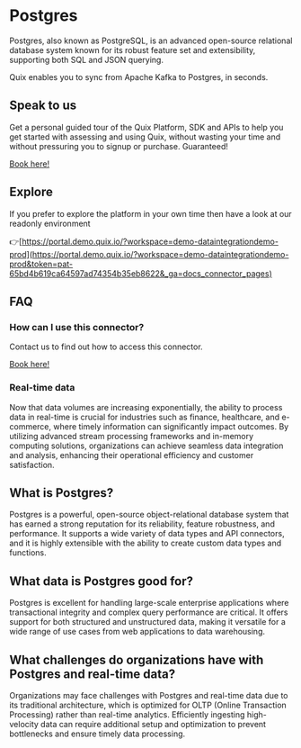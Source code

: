 <!--[tech-name]-->
# Postgres

<!--[ai-blurb-about-tech]-->
Postgres, also known as PostgreSQL, is an advanced open-source relational database system known for its robust feature set and extensibility, supporting both SQL and JSON querying.

Quix enables you to sync from Apache Kafka <span id="to_or_from">to</span> <span id="techname">Postgres</span>, in seconds.

## Speak to us

Get a personal guided tour of the Quix Platform, SDK and APIs to help you get started with assessing and using Quix, without wasting your time and without pressuring you to signup or purchase. Guaranteed!

[Book here!](https://quix.io/book-a-demo)

## Explore

If you prefer to explore the platform in your own time then have a look at our readonly environment

👉[https://portal.demo.quix.io/?workspace=demo-dataintegrationdemo-prod](https://portal.demo.quix.io/?workspace=demo-dataintegrationdemo-prod&token=pat-65bd4b619ca64597ad74354b35eb8622&_ga=docs_connector_pages)

## FAQ 

### How can I use this connector?

Contact us to find out how to access this connector.

[Book here!](https://quix.io/book-a-demo)

### Real-time data

Now that data volumes are increasing exponentially, the ability to process data in real-time is crucial for industries such as finance, healthcare, and e-commerce, where timely information can significantly impact outcomes. By utilizing advanced stream processing frameworks and in-memory computing solutions, organizations can achieve seamless data integration and analysis, enhancing their operational efficiency and customer satisfaction.

## What is <span id="techname">Postgres</span>?

<!--[tech-seo-text]-->
Postgres is a powerful, open-source object-relational database system that has earned a strong reputation for its reliability, feature robustness, and performance. It supports a wide variety of data types and API connectors, and it is highly extensible with the ability to create custom data types and functions.

## What data is <span id="techname">Postgres</span> good for?

<!--[tech-data-seo-text]-->
Postgres is excellent for handling large-scale enterprise applications where transactional integrity and complex query performance are critical. It offers support for both structured and unstructured data, making it versatile for a wide range of use cases from web applications to data warehousing.

## What challenges do organizations have with <span id="techname">Postgres</span> and real-time data?

<!--[tech-challenges-seo-text]-->
Organizations may face challenges with Postgres and real-time data due to its traditional architecture, which is optimized for OLTP (Online Transaction Processing) rather than real-time analytics. Efficiently ingesting high-velocity data can require additional setup and optimization to prevent bottlenecks and ensure timely data processing.